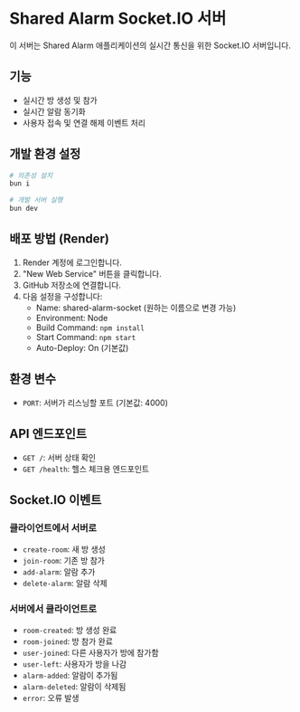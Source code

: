 # Shared Alarm Socket.IO 서버

이 서버는 Shared Alarm 애플리케이션의 실시간 통신을 위한 Socket.IO 서버입니다.

## 기능

- 실시간 방 생성 및 참가
- 실시간 알람 동기화
- 사용자 접속 및 연결 해제 이벤트 처리

## 개발 환경 설정

```bash
# 의존성 설치
bun i

# 개발 서버 실행
bun dev
```

## 배포 방법 (Render)

1. Render 계정에 로그인합니다.
2. "New Web Service" 버튼을 클릭합니다.
3. GitHub 저장소에 연결합니다.
4. 다음 설정을 구성합니다:
   - Name: shared-alarm-socket (원하는 이름으로 변경 가능)
   - Environment: Node
   - Build Command: `npm install`
   - Start Command: `npm start`
   - Auto-Deploy: On (기본값)

## 환경 변수

- `PORT`: 서버가 리스닝할 포트 (기본값: 4000)

## API 엔드포인트

- `GET /`: 서버 상태 확인
- `GET /health`: 헬스 체크용 엔드포인트

## Socket.IO 이벤트

### 클라이언트에서 서버로

- `create-room`: 새 방 생성
- `join-room`: 기존 방 참가
- `add-alarm`: 알람 추가
- `delete-alarm`: 알람 삭제

### 서버에서 클라이언트로

- `room-created`: 방 생성 완료
- `room-joined`: 방 참가 완료
- `user-joined`: 다른 사용자가 방에 참가함
- `user-left`: 사용자가 방을 나감
- `alarm-added`: 알람이 추가됨
- `alarm-deleted`: 알람이 삭제됨
- `error`: 오류 발생
